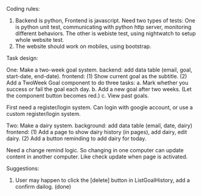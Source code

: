 Coding rules:
1. Backend is python, Frontend is javascript. Need two types of tests:
   One is python unit test, communicating with python http server, monitoring
   different behaviors. The other is webiste test, using nightwatch to setup
   whole website test.
2. The website should work on mobiles, using bootstrap.

Task design:

One: Make a two-week goal system.
backend: add data table (email, goal, start-date, end-date).
frontend: (1) Show current goal as the subtitle.
          (2) Add a TwoWeek Goal component to do three tasks:
              a. Mark whether you success or fail the goal each day.
              b. Add a new goal after two weeks. (Let the component button
                becomes red.)
              c. View past goals.

First need a register/login system.
  Can login with google account, or use a custom register/login system.

Two: Make a dairy system.
background: add data table (email, date, dairy)
frontend: (1) Add a page to show dairy history (in pages), add dairy, edit dairy.
          (2) Add a button reminding to add dairy for today.

Need a change remind logic. So changing in one computer can update content in another
computer. Like check update when page is activated.


Suggestions:
1) User may happen to click the [delete] button in ListGoalHistory, add a confirm dailog. (done)
